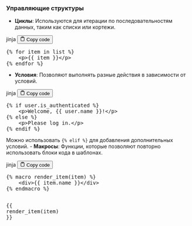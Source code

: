 <h3><strong>Управляющие структуры</strong></h3>
<ul>
<li><strong>Циклы</strong>: Используются для итерации по последовательностям данных, таким как списки или кортежи.</li>
</ul>
<div class="code-element">
<div class="lang-line">
  <text>jinja</text>
  <button class="copy-button"
          id="codef3fd5e44e53381596a0d9870b60dd5dcb"
          onclick="copyCode(codef3fd5e44e53381596a0d9870b60dd5dc, codef3fd5e44e53381596a0d9870b60dd5dcb)">
    <svg stroke="currentColor"
         fill="none"
         stroke-width="2"
         viewBox="0 0 24 24"
         stroke-linecap="round"
         stroke-linejoin="round"
         class="h-4 w-4"
         height="1em"
         width="1em"
         xmlns="http://www.w3.org/2000/svg">
      <path d="M16 4h2a2 2 0 0 1 2 2v14a2 2 0 0 1-2 2H6a2 2 0 0 1-2-2V6a2 2 0 0 1 2-2h2"></path>
      <rect x="8" y="2" width="8" height="4" rx="1" ry="1"></rect>
    </svg>
    <text>Copy code</text>
  </button>

</div>
<div class="code" id="codef3fd5e44e53381596a0d9870b60dd5dc"><div class="highlight"><pre><span></span><span class="cp">{%</span> <span class="k">for</span> <span class="nv">item</span> <span class="k">in</span> <span class="nv">list</span> <span class="cp">%}</span>
<span class="x">    &lt;p&gt;</span><span class="cp">{{</span> <span class="nv">item</span> <span class="cp">}}</span><span class="x">&lt;/p&gt;</span>
<span class="cp">{%</span> <span class="k">endfor</span> <span class="cp">%}</span>
</pre></div></div>
</div>
<ul>
<li><strong>Условия</strong>: Позволяют выполнять разные действия в зависимости от условий.</li>
</ul>
<div class="code-element">
<div class="lang-line">
  <text>jinja</text>
  <button class="copy-button"
          id="code29f93a19b477e76fe73829e0b3e1bc2eb"
          onclick="copyCode(code29f93a19b477e76fe73829e0b3e1bc2e, code29f93a19b477e76fe73829e0b3e1bc2eb)">
    <svg stroke="currentColor"
         fill="none"
         stroke-width="2"
         viewBox="0 0 24 24"
         stroke-linecap="round"
         stroke-linejoin="round"
         class="h-4 w-4"
         height="1em"
         width="1em"
         xmlns="http://www.w3.org/2000/svg">
      <path d="M16 4h2a2 2 0 0 1 2 2v14a2 2 0 0 1-2 2H6a2 2 0 0 1-2-2V6a2 2 0 0 1 2-2h2"></path>
      <rect x="8" y="2" width="8" height="4" rx="1" ry="1"></rect>
    </svg>
    <text>Copy code</text>
  </button>

</div>
<div class="code" id="code29f93a19b477e76fe73829e0b3e1bc2e"><div class="highlight"><pre><span></span><span class="cp">{%</span> <span class="k">if</span> <span class="nv">user.is_authenticated</span> <span class="cp">%}</span>
<span class="x">    &lt;p&gt;Welcome, </span><span class="cp">{{</span> <span class="nv">user.name</span> <span class="cp">}}</span><span class="x">!&lt;/p&gt;</span>
<span class="cp">{%</span> <span class="k">else</span> <span class="cp">%}</span>
<span class="x">    &lt;p&gt;Please log in.&lt;/p&gt;</span>
<span class="cp">{%</span> <span class="k">endif</span> <span class="cp">%}</span>
</pre></div></div>
</div>
<p>Можно использовать <code>{% elif %}</code> для добавления дополнительных условий.
- <strong>Макросы</strong>: Функции, которые позволяют повторно использовать блоки кода в шаблонах.</p>
<div class="code-element">
<div class="lang-line">
  <text>jinja</text>
  <button class="copy-button"
          id="code51a4ebed53cad42ad4e7ba98e80af542b"
          onclick="copyCode(code51a4ebed53cad42ad4e7ba98e80af542, code51a4ebed53cad42ad4e7ba98e80af542b)">
    <svg stroke="currentColor"
         fill="none"
         stroke-width="2"
         viewBox="0 0 24 24"
         stroke-linecap="round"
         stroke-linejoin="round"
         class="h-4 w-4"
         height="1em"
         width="1em"
         xmlns="http://www.w3.org/2000/svg">
      <path d="M16 4h2a2 2 0 0 1 2 2v14a2 2 0 0 1-2 2H6a2 2 0 0 1-2-2V6a2 2 0 0 1 2-2h2"></path>
      <rect x="8" y="2" width="8" height="4" rx="1" ry="1"></rect>
    </svg>
    <text>Copy code</text>
  </button>

</div>
<div class="code" id="code51a4ebed53cad42ad4e7ba98e80af542"><div class="highlight"><pre><span></span><span class="cp">{%</span> <span class="k">macro</span> <span class="nv">render_item</span><span class="o">(</span><span class="nv">item</span><span class="o">)</span> <span class="cp">%}</span>
<span class="x">    &lt;div&gt;</span><span class="cp">{{</span> <span class="nv">item.name</span> <span class="cp">}}</span><span class="x">&lt;/div&gt;</span>
<span class="cp">{%</span> <span class="k">endmacro</span> <span class="cp">%}</span>

<span class="cp">{{</span> <span class="nv">render_item</span><span class="o">(</span><span class="nv">item</span><span class="o">)</span> <span class="cp">}}</span>
</pre></div></div>
</div>
